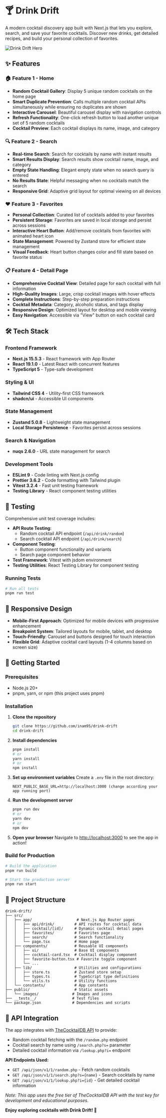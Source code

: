 # 🍸 Drink Drift

A modern cocktail discovery app built with Next.js that lets you explore, search, and save your favorite cocktails. Discover new drinks, get detailed recipes, and build your personal collection of favorites.

![Drink Drift Hero](./public/images/hero-screenshot.png)

## ✨ Features

### 🏠 **Feature 1 - Home**

- **Random Cocktail Gallery**: Display 5 unique random cocktails on the home page
- **Smart Duplicate Prevention**: Calls multiple random cocktail APIs simultaneously while ensuring no duplicates are shown
- **Interactive Carousel**: Beautiful carousel display with navigation controls
- **Refresh Functionality**: One-click refresh button to load another unique set of 5 random cocktails
- **Cocktail Preview**: Each cocktail displays its name, image, and category

### 🔍 **Feature 2 - Search**

- **Real-time Search**: Search for cocktails by name with instant results
- **Smart Results Display**: Search results show cocktail name, image, and category
- **Empty State Handling**: Elegant empty state when no search query is entered
- **No Results State**: Helpful messaging when no cocktails match the search
- **Responsive Grid**: Adaptive grid layout for optimal viewing on all devices

### ❤️ **Feature 3 - Favorites**

- **Personal Collection**: Curated list of cocktails added to your favorites
- **Persistent Storage**: Favorites are saved in local storage and persist across sessions
- **Interactive Heart Button**: Add/remove cocktails from favorites with animated heart icon
- **State Management**: Powered by Zustand store for efficient state management
- **Visual Feedback**: Heart button changes color and fill state based on favorite status

### 📋 **Feature 4 - Detail Page**

- **Comprehensive Cocktail View**: Detailed page for each cocktail with full information
- **High-Quality Images**: Large, crisp cocktail images with hover effects
- **Complete Instructions**: Step-by-step preparation instructions
- **Cocktail Metadata**: Category, alcoholic status, and tags display
- **Responsive Design**: Optimized layout for desktop and mobile viewing
- **Easy Navigation**: Accessible via "View" button on each cocktail card

## 🛠️ Tech Stack

### **Frontend Framework**

- **Next.js 15.5.3** - React framework with App Router
- **React 19.1.0** - Latest React with concurrent features
- **TypeScript 5** - Type-safe development

### **Styling & UI**

- **Tailwind CSS 4** - Utility-first CSS framework
- **shadcn/ui** - Accessible UI components

### **State Management**

- **Zustand 5.0.8** - Lightweight state management
- **Local Storage Persistence** - Favorites persist across sessions

### **Search & Navigation**

- **nuqs 2.6.0** - URL state management for search

### **Development Tools**

- **ESLint 9** - Code linting with Next.js config
- **Prettier 3.6.2** - Code formatting with Tailwind plugin
- **Vitest 3.2.4** - Fast unit testing framework
- **Testing Library** - React component testing utilities

## 🧪 Testing

Comprehensive unit test coverage includes:

- **API Route Testing**:
  - Random cocktail API endpoint (`/api/drink/random`)
  - Search cocktail API endpoint (`/api/drink/search`)
- **Component Testing**:
  - Button component functionality and variants
  - Search page component behavior
- **Test Framework**: Vitest with jsdom environment
- **Testing Utilities**: React Testing Library for component testing

### Running Tests

```bash
# Run all tests
pnpm run test
```

## 📱 Responsive Design

- **Mobile-First Approach**: Optimized for mobile devices with progressive enhancement
- **Breakpoint System**: Tailored layouts for mobile, tablet, and desktop
- **Touch-Friendly**: Carousel and buttons designed for touch interaction
- **Flexible Grid**: Adaptive cocktail card layouts (1-4 columns based on screen size)

## 🚀 Getting Started

### Prerequisites

- Node.js 20+
- pnpm, yarn, or npm (this project uses pnpm)

### Installation

1. **Clone the repository**

   ```bash
   git clone https://github.com/inam95/drink-drift
   cd drink-drift
   ```

2. **Install dependencies**

   ```bash
   pnpm install
   # or
   yarn install
   # or
   npm install
   ```

3. **Set up environment variables**
   Create a `.env` file in the root directory:

   ```env
   NEXT_PUBLIC_BASE_URL=http://localhost:3000 (change according your app running port)
   ```

4. **Run the development server**

   ```bash
   pnpm run dev
   # or
   yarn dev
   # or
   npm dev
   ```

5. **Open your browser**
   Navigate to [http://localhost:3000](http://localhost:3000) to see the app in action!

### Build for Production

```bash
# Build the application
pnpm run build

# Start the production server
pnpm run start
```

## 📁 Project Structure

```
drink-drift/
├── src/
│   ├── app/                    # Next.js App Router pages
│   │   ├── api/drink/         # API routes for cocktail data
│   │   ├── cocktail/[id]/     # Dynamic cocktail detail pages
│   │   ├── favorites/         # Favorites page
│   │   ├── search/            # Search functionality
│   │   └── page.tsx           # Home page
│   ├── components/            # Reusable UI components
│   │   ├── ui/                # Base UI components
│   │   ├── cocktail-card.tsx  # Cocktail display component
│   │   ├── favorite-button.tsx # Favorite toggle component
│   │   └── ...
│   ├── lib/                   # Utilities and configurations
│   │   ├── store.ts           # Zustand store setup
│   │   ├── types.ts           # TypeScript type definitions
│   │   └── utils.ts           # Utility functions
│   └── constants/             # App constants
├── public/                    # Static assets
│   └── images/               # Images and icons
├── __tests__/                # Test files
└── package.json              # Dependencies and scripts
```

## 🔧 API Integration

The app integrates with [TheCocktailDB API](https://www.thecocktaildb.com/api.php) to provide:

- Random cocktail fetching with the `/random.php` endpoint
- Cocktail search by name using `/search.php?s=` parameter
- Detailed cocktail information via `/lookup.php?i=` endpoint

**API Endpoints Used:**

- `GET /api/json/v1/1/random.php` - Fetch random cocktails
- `GET /api/json/v1/1/search.php?s={name}` - Search cocktails by name
- `GET /api/json/v1/1/lookup.php?i={id}` - Get detailed cocktail information

_Note: This app uses the free tier of TheCocktailDB API with the test key for development and educational purposes._

**Enjoy exploring cocktails with Drink Drift! 🍹**
